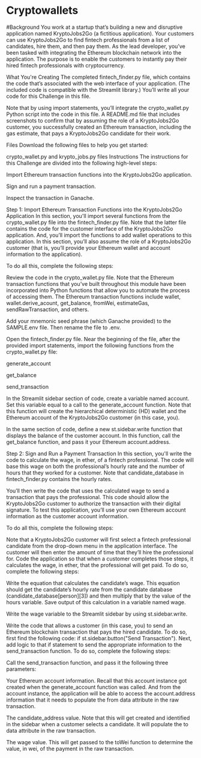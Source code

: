 # Cryptowallets
#Background
You work at a startup that’s building a new and disruptive application named KryptoJobs2Go (a fictitious application). Your customers can use KryptoJobs2Go to find fintech professionals from a list of candidates, hire them, and then pay them. As the lead developer, you’ve been tasked with integrating the Ethereum blockchain network into the application. The purpose is to enable the customers to instantly pay their hired fintech professionals with cryptocurrency.

What You're Creating
The completed fintech_finder.py file, which contains the code that’s associated with the web interface of your application. (The included code is compatible with the Streamlit library.) You’ll write all your code for this Challenge in this file.

Note that by using import statements, you’ll integrate the crypto_wallet.py Python script into the code in this file.
A README.md file that includes screenshots to confirm that by assuming the role of a KryptoJobs2Go customer, you successfully created an Ethereum transaction, including the gas estimate, that pays a KryptoJobs2Go candidate for their work.

Files
Download the following files to help you get started:

crypto_wallet.py and krypto_jobs.py files
Instructions
The instructions for this Challenge are divided into the following high-level steps:

Import Ethereum transaction functions into the KryptoJobs2Go application.

Sign and run a payment transaction.

Inspect the transaction in Ganache.

Step 1: Import Ethereum Transaction Functions into the KryptoJobs2Go Application
In this section, you'll import several functions from the crypto_wallet.py file into the fintech_finder.py file. Note that the latter file contains the code for the customer interface of the KryptoJobs2Go application. And, you’ll import the functions to add wallet operations to this application. In this section, you’ll also assume the role of a KryptoJobs2Go customer (that is, you’ll provide your Ethereum wallet and account information to the application).

To do all this, complete the following steps:

Review the code in the crypto_wallet.py file. Note that the Ethereum transaction functions that you’ve built throughout this module have been incorporated into Python functions that allow you to automate the process of accessing them. The Ethereum transaction functions include wallet, wallet.derive_acount, get_balance, fromWei, estimateGas, sendRawTransaction, and others.

Add your mnemonic seed phrase (which Ganache provided) to the SAMPLE.env file. Then rename the file to .env.

Open the fintech_finder.py file. Near the beginning of the file, after the provided import statements, import the following functions from the crypto_wallet.py file:

generate_account

get_balance

send_transaction

In the Streamlit sidebar section of code, create a variable named account. Set this variable equal to a call to the generate_account function. Note that this function will create the hierarchical deterministic (HD) wallet and the Ethereum account of the KryptoJobs2Go customer (in this case, you).

In the same section of code, define a new st.sidebar.write function that displays the balance of the customer account. In this function, call the get_balance function, and pass it your Ethereum account.address.

Step 2: Sign and Run a Payment Transaction
In this section, you'll write the code to calculate the wage, in ether, of a fintech professional. The code will base this wage on both the professional’s hourly rate and the number of hours that they worked for a customer. Note that candidate_database in fintech_finder.py contains the hourly rates.

You’ll then write the code that uses the calculated wage to send a transaction that pays the professional. This code should allow the KryptoJobs2Go customer to authorize the transaction with their digital signature. To test this application, you’ll use your own Ethereum account information as the customer account information.

To do all this, complete the following steps:

Note that a KryptoJobs2Go customer will first select a fintech professional candidate from the drop-down menu in the application interface. The customer will then enter the amount of time that they’ll hire the professional for. Code the application so that when a customer completes those steps, it calculates the wage, in ether, that the professional will get paid. To do so, complete the following steps:

Write the equation that calculates the candidate’s wage. This equation should get the candidate’s hourly rate from the candidate database (candidate_database[person][3]) and then multiply that by the value of the hours variable. Save output of this calculation in a variable named wage.

Write the wage variable to the Streamlit sidebar by using st.sidebar.write.

Write the code that allows a customer (in this case, you) to send an Ethereum blockchain transaction that pays the hired candidate. To do so, first find the following code: if st.sidebar.button("Send Transaction"). Next, add logic to that if statement to send the appropriate information to the send_transaction function. To do so, complete the following steps:

Call the send_transaction function, and pass it the following three parameters:

Your Ethereum account information. Recall that this account instance got created when the generate_account function was called. And from the account instance, the application will be able to access the account.address information that it needs to populate the from data attribute in the raw transaction.

The candidate_address value. Note that this will get created and identified in the sidebar when a customer selects a candidate. It will populate the to data attribute in the raw transaction.

The wage value. This will get passed to the toWei function to determine the value, in wei, of the payment in the raw transaction.
